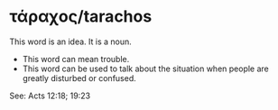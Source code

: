 # τάραχος/tarachos
This word is an idea. It is a noun.
* This word can mean trouble.
* This word can be used to talk about the situation when people are greatly disturbed or confused.

See: Acts 12:18; 19:23
